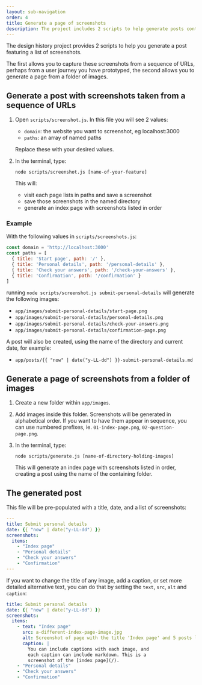 ```yaml
---
layout: sub-navigation
order: 4
title: Generate a page of screenshots
description: The project includes 2 scripts to help generate posts containing a series of screenshots.
---
```


The design history project provides 2 scripts to help you generate a post featuring a list of screenshots.

The first allows you to capture these screenshots from a sequence of URLs, perhaps from a user journey you have prototyped, the second allows you to generate a page from a folder of images.

## Generate a post with screenshots taken from a sequence of URLs

1. Open `scripts/screenshot.js`. In this file you will see 2 values:

   - `domain`: the website you want to screenshot, eg localhost:3000
   - `paths`: an array of named paths

   Replace these with your desired values.

2. In the terminal, type:

   ```shell
   node scripts/screenshot.js [name-of-your-feature]
   ```

   This will:

   - visit each page lists in paths and save a screenshot
   - save those screenshots in the named directory
   - generate an index page with screenshots listed in order

### Example

With the following values in `scripts/screenshots.js`:

```js
const domain = 'http://localhost:3000'
const paths = [
  { title: 'Start page', path: '/' },
  { title: 'Personal details', path: '/personal-details' },
  { title: 'Check your answers', path: '/check-your-answers' },
  { title: 'Confirmation', path: '/confirmation' }
]
```

running `node scripts/screenshot.js submit-personal-details` will generate the following images:

- `app/images/submit-personal-details/start-page.png`
- `app/images/submit-personal-details/personal-details.png`
- `app/images/submit-personal-details/check-your-answers.png`
- `app/images/submit-personal-details/confirmation-page.png`

A post will also be created, using the name of the directory and current date, for example:

- `app/posts/{{ "now" | date("y-LL-dd") }}-submit-personal-details.md`

## Generate a page of screenshots from a folder of images

1. Create a new folder within `app/images`.

2. Add images inside this folder. Screenshots will be generated in alphabetical order. If you want to have them appear in sequence, you can use numbered prefixes, ie. `01-index-page.png`, `02-question-page.png`.

3. In the terminal, type:

   ```shell
   node scripts/generate.js [name-of-directory-holding-images]
   ```

   This will generate an index page with screenshots listed in order, creating a post using the name of the containing folder.

## The generated post

This file will be pre-populated with a title, date, and a list of screenshots:

```yaml
---
title: Submit personal details
date: {{ "now" | date("y-LL-dd") }}
screenshots:
  items:
    - "Index page"
    - "Personal details"
    - "Check your answers"
    - "Confirmation"
---
```

If you want to change the title of any image, add a caption, or set more detailed alternative text, you can do that by setting the `text`, `src`, `alt` and `caption`:

```yaml
title: Submit personal details
date: {{ "now" | date("y-LL-dd") }}
screenshots:
  items:
    - text: "Index page"
      src: a-different-index-page-image.jpg
      alt: Screenshot of page with the title 'Index page' and 5 posts listed
      caption: |
        You can include captions with each image, and 
        each caption can include markdown. This is a 
        screenshot of the [index page](/).
    - "Personal details"
    - "Check your answers"
    - "Confirmation"
```
